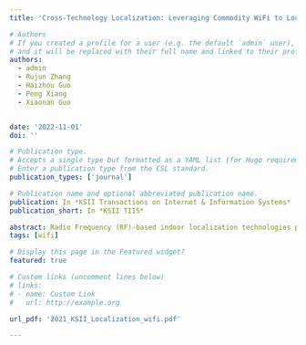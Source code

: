 ```yaml
---
title: 'Cross-Technology Localization: Leveraging Commodity WiFi to Localize Non-WiFi Device'

# Authors
# If you created a profile for a user (e.g. the default `admin` user), write the username (folder name) here
# and it will be replaced with their full name and linked to their profile.
authors:
  - admin
  - Rujun Zhang
  - Haizhou Guo
  - Peng Xiang
  - Xiaonan Guo


date: '2022-11-01'
doi: ''

# Publication type.
# Accepts a single type but formatted as a YAML list (for Hugo requirements).
# Enter a publication type from the CSL standard.
publication_types: ['journal']

# Publication name and optional abbreviated publication name.
publication: In *KSII Transactions on Internet & Information Systems*
publication_short: In *KSII TIIS*

abstract: Radio Frequency (RF)-based indoor localization technologies play significant roles in various Internet of Things (IoT) services (eg, location-based service). Most such technologies require that all the devices comply with a specified technology (eg, WiFi, ZigBee, and Bluetooth). However, this requirement limits its application scenarios in today's IoT context where multiple devices complied with different standards coexist in a shared environment. To bridge the gap, in this paper, we propose a cross-technology localization approach, which is able to localize target nodes using a different type of devices. Specifically, the proposed framework reuses the existing WiFi infrastructure without introducing additional cost to localize Non-WiFi device (ie, ZigBee). The key idea is to leverage the interference between devices that share the same operating frequency (eg, 2.4GHz). Such interference exhibits unique patterns that depend on the target device's location, thus it can be leveraged for cross-technology localization. The proposed framework uses Principal Components Analysis (PCA) to extract salient features of the received WiFi signals, and leverages Dynamic Time Warping (DTW), Gradient Boosting Regression Tree (GBRT) to improve the robustness of our system. We conduct experiments in real scenario and investigate the impact of different factors. Experimental results show that the average localization accuracy of our prototype can reach 1.54m, which demonstrates a promising direction of building cross-technology technologies to fulfill the needs of modern IoT context.
tags: [wifi]

# Display this page in the Featured widget?
featured: true

# Custom links (uncomment lines below)
# links:
# - name: Custom Link
#   url: http://example.org

url_pdf: '2021_KSII_Localization_wifi.pdf'

---
```

